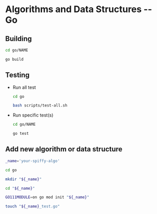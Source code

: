 # Algorithms and Data Structures -- Go


## Building


```bash
cd go/NAME

go build
```


## Testing


- Run all test

   ```bash
   cd go

   bash scripts/test-all.sh
   ```

- Run specific test(s)

   ```bash
   cd go/NAME

   go test
   ```


## Add new algorithm or data structure


```bash
_name='your-spiffy-algo'

cd go

mkdir "${_name}"

cd "${_name}"

GO111MODULE=on go mod init "${_name}"

touch "${_name}_test.go"
```

